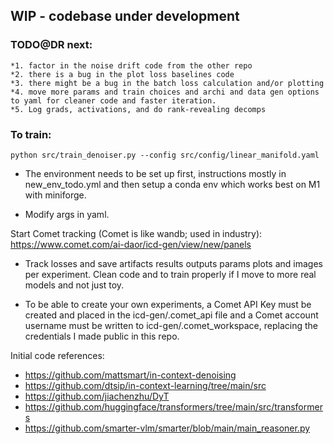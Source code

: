 ## WIP - codebase under development

### TODO@DR next:
    *1. factor in the noise drift code from the other repo
    *2. there is a bug in the plot loss baselines code
    *3. there might be a bug in the batch loss calculation and/or plotting
    *4. move more params and train choices and archi and data gen options to yaml for cleaner code and faster iteration.
    *5. Log grads, activations, and do rank-revealing decomps
    


### To train:
```
python src/train_denoiser.py --config src/config/linear_manifold.yaml
```

* The environment needs to be set up first, instructions mostly in new_env_todo.yml and then
setup a conda env which works best on M1 with miniforge.

* Modify args in yaml.

Start Comet tracking (Comet is like wandb; used in industry):
https://www.comet.com/ai-daor/icd-gen/view/new/panels

* Track losses and save artifacts results outputs params plots and images per experiment. Clean code and to train properly if I move to more real models and not just toy.

* To be able to create your own experiments, a Comet API Key must be created and placed in the icd-gen/.comet_api file and a Comet account username must be written to icd-gen/.comet_workspace, replacing the credentials I made public in this repo.


Initial code references:
* https://github.com/mattsmart/in-context-denoising
* https://github.com/dtsip/in-context-learning/tree/main/src
* https://github.com/jiachenzhu/DyT
* https://github.com/huggingface/transformers/tree/main/src/transformers
* https://github.com/smarter-vlm/smarter/blob/main/main_reasoner.py
